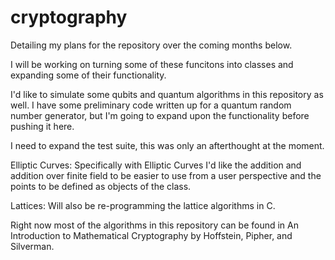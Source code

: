 # cryptography

Detailing my plans for the repository over the coming months below.

I will be working on turning some of these funcitons into classes and expanding some of their functionality.

I'd like to simulate some qubits and quantum algorithms in this repository as well. I have some preliminary code written up for a quantum random number generator, but I'm going to expand upon the functionality before pushing it here.

I need to expand the test suite, this was only an afterthought at the moment.

Elliptic Curves:
Specifically with Elliptic Curves I'd like the addition and addition over finite field to be easier to use from a user perspective and the points to be defined as objects of the class.

Lattices:
Will also be re-programming the lattice algorithms in C.

Right now most of the algorithms in this repository can be found in An Introduction to Mathematical Cryptography by Hoffstein, Pipher, and Silverman.